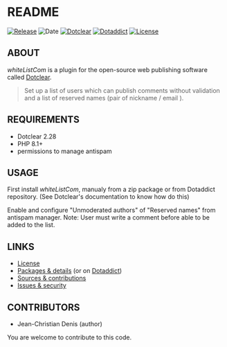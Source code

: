 # README

[![Release](https://img.shields.io/github/v/release/JcDenis/WhitelistCom)](https://github.com/JcDenis/whiteListCom/releases)
![Date](https://img.shields.io/badge/date-2024.12.06-c44d58.svg)
[![Dotclear](https://img.shields.io/badge/dotclear-v2.28-137bbb.svg)](https://fr.dotclear.org/download)
[![Dotaddict](https://img.shields.io/badge/dotaddict-official-9ac123.svg)](https://plugins.dotaddict.org/dc2/details/whiteListCom)
[![License](https://img.shields.io/github/license/JcDenis/whitelistCom)](https://github.com/JcDenis/whiteListCom/blob/master/LICENSE)

## ABOUT

_whiteListCom_ is a plugin for the open-source web publishing software called [Dotclear](https://www.dotclear.org).

> Set up a list of users which can publish comments without validation and a list of reserved names (pair of nickname / email ).

## REQUIREMENTS

* Dotclear 2.28
* PHP 8.1+
* permissions to manage antispam

## USAGE

First install _whiteListCom_, manualy from a zip package or from 
Dotaddict repository. (See Dotclear's documentation to know how do this)

Enable and configure "Unmoderated authors" of "Reserved names" 
from antispam manager.
Note: User must write a comment before able to be added to the list.

## LINKS

* [License](https://github.com/JcDenis/whiteListCom/blob/master/LICENSE)
* [Packages & details](https://github.com/JcDenis/whiteListCom/releases) (or on [Dotaddict](https://plugins.dotaddict.org/dc2/details/whiteListCom))
* [Sources & contributions](https://github.com/JcDenis/whiteListCom)
* [Issues & security](https://github.com/JcDenis/whiteListCom/issues)

## CONTRIBUTORS

* Jean-Christian Denis (author)

You are welcome to contribute to this code.

